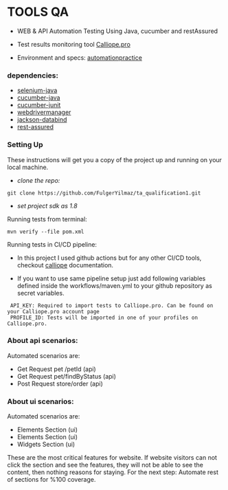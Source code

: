 # TOOLS QA

- WEB & API Automation Testing Using Java, cucumber and restAssured

- Test results monitoring tool [Calliope.pro](https://app.calliope.pro)

- Environment and specs: [automationpractice](https://demoqa.com/)

### dependencies:
- [selenium-java](https://mvnrepository.com/artifact/org.seleniumhq.selenium/selenium-java)
- [cucumber-java](https://mvnrepository.com/artifact/io.cucumber/cucumber-java)
- [cucumber-junit](https://mvnrepository.com/artifact/io.cucumber/cucumber-junit)
- [webdrivermanager](https://mvnrepository.com/artifact/io.github.bonigarcia/webdrivermanager)
- [jackson-databind](https://mvnrepository.com/artifact/com.fasterxml.jackson.core/jackson-databind)
- [rest-assured](https://mvnrepository.com/artifact/io.rest-assured/rest-assured)


### Setting Up
These instructions will get you a copy of the project up and running on your local machine.

- *clone the repo:*
```shell
git clone https://github.com/FulgerYilmaz/ta_qualification1.git
```
- *set project sdk as 1.8*

Running tests from terminal:
```shell
mvn verify --file pom.xml
```
Running tests in CI/CD pipeline:
- In this project I used github actions but for any other CI/CD tools,
  checkout [calliope](https://docs.calliope.pro/import/manual-import/) documentation.

- If you want to use same pipeline setup just add following variables defined inside the workflows/maven.yml
  to your github repository as secret variables.

```properties  
 API_KEY: Required to import tests to Calliope.pro. Can be found on your Calliope.pro account page
 PROFILE_ID: Tests will be imported in one of your profiles on Calliope.pro. 
```  
### About api scenarios:
Automated scenarios are:
- Get Request pet /petId (api)
- Get Request pet/findByStatus (api)
- Post Request store/order (api)

### About ui scenarios:
Automated scenarios are:
- Elements Section (ui)
- Elements Section (ui)
- Widgets Section  (ui)

These are the most critical features for website.
If website visitors can not click the section and see the features, they will not be able to see the content, then nothing
reasons for staying. 
For the next step: Automate rest of sections for %100 coverage.
